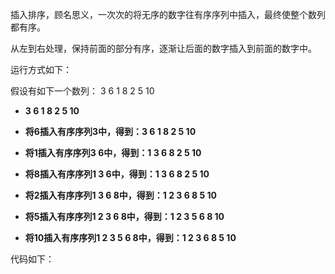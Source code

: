 插入排序，顾名思义，一次次的将无序的数字往有序序列中插入，最终使整个数列都有序。

从左到右处理，保持前面的部分有序，逐渐让后面的数字插入到前面的数字中。



运行方式如下：

假设有如下一个数列： 3 6 1 8 2 5 10

+ **3 6 1 8 2 5 10**

+ **将6插入有序序列3中，得到：3 6 1 8 2 5 10**

+ **将1插入有序序列3 6中，得到：1 3 6 8 2 5 10**

+ **将8插入有序序列1 3 6中，得到：1 3 6 8 2 5 10**

+ **将2插入有序序列1 3 6 8中，得到：1 2 3 6 8 5 10**

+ **将5插入有序序列1 2 3 6 8中，得到：1 2 3 5 6 8 10**

+ **将10插入有序序列1 2 3 5 6 8中，得到：1 2 3 6 8 5 10**



代码如下：



```cpp


```
